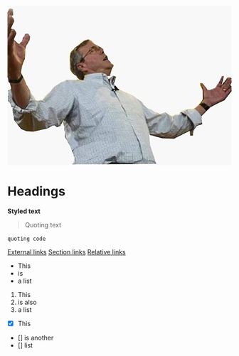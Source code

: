 ![please clap](./jeb.jpg)
# Headings
**Styled text**
> Quoting text
```
quoting code
```
[External links](canvas.ucsd.edu)
[Section links](./index.md#headings)
[Relative links](./README.md)
- This
- is
- a list
1. This
2. is also
3. a list
- [x] This
- [] is another
- [] list
